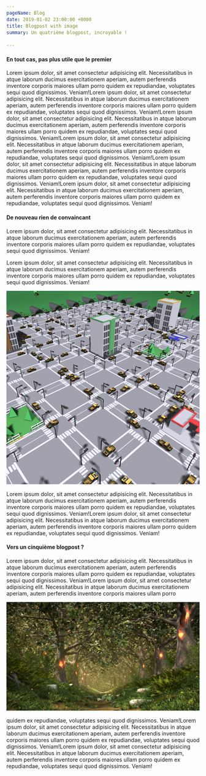 ```yaml
---
pageName: Blog
date: 2019-01-02 23:00:00 +0000
title: Blogpost with image
summary: Un quatrième blogpost, incroyable !

---
```

#### En tout cas, pas plus utile que le premier

Lorem ipsum dolor, sit amet consectetur adipisicing elit. Necessitatibus in atque laborum ducimus exercitationem aperiam, autem perferendis inventore corporis maiores ullam porro quidem ex repudiandae, voluptates sequi quod dignissimos. Veniam!Lorem ipsum dolor, sit amet consectetur adipisicing elit. Necessitatibus in atque laborum ducimus exercitationem aperiam, autem perferendis inventore corporis maiores ullam porro quidem ex repudiandae, voluptates sequi quod dignissimos. Veniam!Lorem ipsum dolor, sit amet consectetur adipisicing elit. Necessitatibus in atque laborum ducimus exercitationem aperiam, autem perferendis inventore corporis maiores ullam porro quidem ex repudiandae, voluptates sequi quod dignissimos. Veniam!Lorem ipsum dolor, sit amet consectetur adipisicing elit. Necessitatibus in atque laborum ducimus exercitationem aperiam, autem perferendis inventore corporis maiores ullam porro quidem ex repudiandae, voluptates sequi quod dignissimos. Veniam!Lorem ipsum dolor, sit amet consectetur adipisicing elit. Necessitatibus in atque laborum ducimus exercitationem aperiam, autem perferendis inventore corporis maiores ullam porro quidem ex repudiandae, voluptates sequi quod dignissimos. Veniam!Lorem ipsum dolor, sit amet consectetur adipisicing elit. Necessitatibus in atque laborum ducimus exercitationem aperiam, autem perferendis inventore corporis maiores ullam porro quidem ex repudiandae, voluptates sequi quod dignissimos. Veniam!

#### De nouveau rien de convaincant

Lorem ipsum dolor, sit amet consectetur adipisicing elit. Necessitatibus in atque laborum ducimus exercitationem aperiam, autem perferendis inventore corporis maiores ullam porro quidem ex repudiandae, voluptates sequi quod dignissimos. Veniam!

Lorem ipsum dolor, sit amet consectetur adipisicing elit. Necessitatibus in atque laborum ducimus exercitationem aperiam, autem perferendis inventore corporis maiores ullam porro quidem ex repudiandae, voluptates sequi quod dignissimos. Veniam!

![](/assets/img/Uploads/Programing.png)

Lorem ipsum dolor, sit amet consectetur adipisicing elit. Necessitatibus in atque laborum ducimus exercitationem aperiam, autem perferendis inventore corporis maiores ullam porro quidem ex repudiandae, voluptates sequi quod dignissimos. Veniam!Lorem ipsum dolor, sit amet consectetur adipisicing elit. Necessitatibus in atque laborum ducimus exercitationem aperiam, autem perferendis inventore corporis maiores ullam porro quidem ex repudiandae, voluptates sequi quod dignissimos. Veniam!

#### Vers un cinquième blogpost ?

Lorem ipsum dolor, sit amet consectetur adipisicing elit. Necessitatibus in atque laborum ducimus exercitationem aperiam, autem perferendis inventore corporis maiores ullam porro quidem ex repudiandae, voluptates sequi quod dignissimos. Veniam!Lorem ipsum dolor, sit amet consectetur adipisicing elit. Necessitatibus in atque laborum ducimus exercitationem aperiam, autem perferendis inventore corporis maiores ullam porro

![](/assets/img/Uploads/HeaderHomePage.PNG)

quidem ex repudiandae, voluptates sequi quod dignissimos. Veniam!Lorem ipsum dolor, sit amet consectetur adipisicing elit. Necessitatibus in atque laborum ducimus exercitationem aperiam, autem perferendis inventore corporis maiores ullam porro quidem ex repudiandae, voluptates sequi quod dignissimos. Veniam!Lorem ipsum dolor, sit amet consectetur adipisicing elit. Necessitatibus in atque laborum ducimus exercitationem aperiam, autem perferendis inventore corporis maiores ullam porro quidem ex repudiandae, voluptates sequi quod dignissimos. Veniam!
